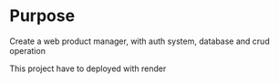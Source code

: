 # Purpose

Create a web product manager, with auth system, database and crud operation

This project have to deployed with render
